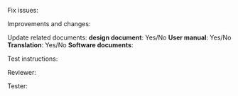 Fix issues:

Improvements and changes:


Update related documents:
**design document**: Yes/No
**User manual**: Yes/No
**Translation**: Yes/No
**Software documents**:

Test instructions:

Reviewer:


Tester:
